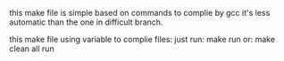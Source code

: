 this make file is simple based on commands to complie by gcc
it's less automatic than the one in difficult branch.

this make file using variable to complie files:
just run: make run
or: make clean all run